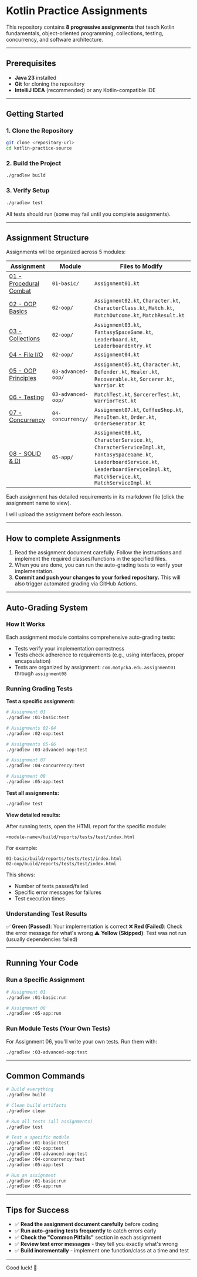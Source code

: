 # Kotlin Practice Assignments

This repository contains **8 progressive assignments** that teach Kotlin fundamentals, 
object-oriented programming, collections, testing, concurrency, and software architecture.

---

## Prerequisites

- **Java 23** installed
- **Git** for cloning the repository
- **IntelliJ IDEA** (recommended) or any Kotlin-compatible IDE

---

## Getting Started

### 1. Clone the Repository

```bash
git clone <repository-url>
cd kotlin-practice-source
```

### 2. Build the Project

```bash
./gradlew build
```

### 3. Verify Setup

```bash
./gradlew test
```

All tests should run (some may fail until you complete assignments).

---

## Assignment Structure

Assignments will be organized across 5 modules:

| Assignment | Module | Files to Modify |
|------------|--------|-----------------|
| [01 - Procedural Combat](01-basic/ASSIGNMENT_01.md) | `01-basic/` | `Assignment01.kt` |
| [02 - OOP Basics](02-oop/ASSIGNMENT_02.md) | `02-oop/` | `Assignment02.kt`, `Character.kt`, `CharacterClass.kt`, `Match.kt`, `MatchOutcome.kt`, `MatchResult.kt` |
| [03 - Collections](02-oop/ASSIGNMENT_03.md) | `02-oop/` | `Assignment03.kt`, `FantasySpaceGame.kt`, `Leaderboard.kt`, `LeaderboardEntry.kt` |
| [04 - File I/O](02-oop/ASSIGNMENT_04.md) | `02-oop/` | `Assignment04.kt` |
| [05 - OOP Principles](03-advanced-oop/ASSIGNMENT_05.md) | `03-advanced-oop/` | `Assignment05.kt`, `Character.kt`, `Defender.kt`, `Healer.kt`, `Recoverable.kt`, `Sorcerer.kt`, `Warrior.kt` |
| [06 - Testing](03-advanced-oop/ASSIGNMENT_06.md) | `03-advanced-oop/` | `MatchTest.kt`, `SorcererTest.kt`, `WarriorTest.kt` |
| [07 - Concurrency](04-concurrency/ASSIGNMENT_07.md) | `04-concurrency/` | `Assignment07.kt`, `CoffeeShop.kt`, `MenuItem.kt`, `Order.kt`, `OrderGenerator.kt` |
| [08 - SOLID & DI](05-app/ASSIGNMENT_08.md) | `05-app/` | `Assignment08.kt`, `CharacterService.kt`, `CharacterServiceImpl.kt`, `FantasySpaceGame.kt`, `LeaderboardService.kt`, `LeaderboardServiceImpl.kt`, `MatchService.kt`, `MatchServiceImpl.kt` |

Each assignment has detailed requirements in its markdown file (click the assignment name to view).

I will upload the assignment before each lesson.

---

## How to complete Assignments

1. Read the assignment document carefully. Follow the instructions and implement the required classes/functions in the specified files.
2. When you are done, you can run the auto-grading tests to verify your implementation.
3. **Commit and push your changes to your forked repository.** This will also trigger automated grading via GitHub Actions.

---

## Auto-Grading System

### How It Works

Each assignment module contains comprehensive auto-grading tests:

- Tests verify your implementation correctness
- Tests check adherence to requirements (e.g., using interfaces, proper encapsulation)
- Tests are organized by assignment: `com.motycka.edu.assignment01` through `assignment08`

### Running Grading Tests

**Test a specific assignment:**
```bash
# Assignment 01
./gradlew :01-basic:test

# Assignments 02-04
./gradlew :02-oop:test

# Assignments 05-06
./gradlew :03-advanced-oop:test

# Assignment 07
./gradlew :04-concurrency:test

# Assignment 08
./gradlew :05-app:test
```

**Test all assignments:**
```bash
./gradlew test
```

**View detailed results:**

After running tests, open the HTML report for the specific module:
```
<module-name>/build/reports/tests/test/index.html
```

For example:
```
01-basic/build/reports/tests/test/index.html
02-oop/build/reports/tests/test/index.html
```

This shows:
- Number of tests passed/failed
- Specific error messages for failures
- Test execution times

### Understanding Test Results

✅ **Green (Passed)**: Your implementation is correct
❌ **Red (Failed)**: Check the error message for what's wrong
⚠️ **Yellow (Skipped)**: Test was not run (usually dependencies failed)

---

## Running Your Code

### Run a Specific Assignment

```bash
# Assignment 01
./gradlew :01-basic:run

# Assignment 08
./gradlew :05-app:run
```

### Run Module Tests (Your Own Tests)

For Assignment 06, you'll write your own tests. Run them with:

```bash
./gradlew :03-advanced-oop:test
```

---

## Common Commands

```bash
# Build everything
./gradlew build

# Clean build artifacts
./gradlew clean

# Run all tests (all assignments)
./gradlew test

# Test a specific module
./gradlew :01-basic:test
./gradlew :02-oop:test
./gradlew :03-advanced-oop:test
./gradlew :04-concurrency:test
./gradlew :05-app:test

# Run an assignment
./gradlew :01-basic:run
./gradlew :05-app:run
```

---

## Tips for Success

- ✅ **Read the assignment document carefully** before coding
- ✅ **Run auto-grading tests frequently** to catch errors early
- ✅ **Check the "Common Pitfalls"** section in each assignment
- ✅ **Review test error messages** - they tell you exactly what's wrong
- ✅ **Build incrementally** - implement one function/class at a time and test

---

Good luck! 🚀
